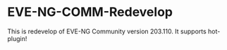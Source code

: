 # EVE-NG-COMM-Redevelop
This is redevelop of EVE-NG Community version 203.110. It supports hot-plugin!
